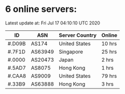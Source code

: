 # 6 online servers:

Latest update at: Fri Jul 17 04:10:10 UTC 2020

| ID | ASN | Server Country | Online |
| -- | --- | -------------- | ------ |
| #.D09B | AS174 | United States | 10 hrs |
| #.7F1D | AS63949 | Singapore | 25 hrs |
| #.0000 | AS20473 | Japan | 2 hrs |
| #.5AD7 | AS8075 | Hong Kong | 1 hrs |
| #.CAA8 | AS9009 | United States | 79 hrs |
| #.33B9 | AS63888 | Hong Kong | 3 hrs |

